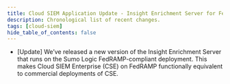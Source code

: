 ```yaml
---
title: Cloud SIEM Application Update - Insight Enrichment Server for Fed deployment
description: Chronological list of recent changes.
tags: [cloud-siem]
hide_table_of_contents: false
---
```


* [Update] We’ve released a new version of the Insight Enrichment Server that runs on the Sumo Logic FedRAMP-compliant deployment. This makes Cloud SIEM Enterprise (CSE) on FedRAMP functionally equivalent to commercial deployments of CSE.

